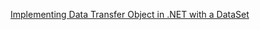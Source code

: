 ﻿[Implementing Data Transfer Object in .NET with a DataSet](https://msdn.microsoft.com/en-us/library/ff649325.aspx)

